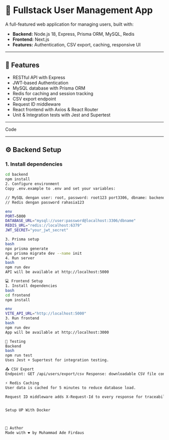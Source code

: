 # 🧩 Fullstack User Management App

A full-featured web application for managing users, built with:

- **Backend:** Node.js 18, Express, Prisma ORM, MySQL, Redis  
- **Frontend:** Next.js  
- **Features:** Authentication, CSV export, caching, responsive UI

---

## 🚀 Features

- RESTful API with Express
- JWT-based Authentication
- MySQL database with Prisma ORM
- Redis for caching and session tracking
- CSV export endpoint
- Request ID middleware
- React frontend with Axios & React Router
- Unit & Integration tests with Jest and Supertest

---

Code

---

## ⚙️ Backend Setup

### 1. Install dependencies

```bash
cd backend
npm install
2. Configure environment
Copy .env.example to .env and set your variables:

// MySQL dengan user: root, password: root123 port3306, dbname: backend_api
// Redis dengan password rahasia123

env
PORT=5000
DATABASE_URL="mysql://user:password@localhost:3306/dbname"
REDIS_URL="redis://localhost:6379"
JWT_SECRET="your_jwt_secret"

3. Prisma setup
bash
npx prisma generate
npx prisma migrate dev --name init
4. Run server
bash
npm run dev
API will be available at http://localhost:5000

💻 Frontend Setup
1. Install dependencies
bash
cd frontend
npm install

env
VITE_API_URL="http://localhost:5000"
3. Run frontend
bash
npm run dev
App will be available at http://localhost:3000

🧪 Testing
Backend
bash
npm run test
Uses Jest + Supertest for integration testing.

📤 CSV Export
Endpoint: GET /api/users/export/csv Response: downloadable CSV file containing user data.

⚡ Redis Caching
User data is cached for 5 minutes to reduce database load.

Request ID middleware adds X-Request-Id to every response for traceability.


Setup UP With Docker



👤 Author
Made with ❤️ by Muhammad Ade Firdaus